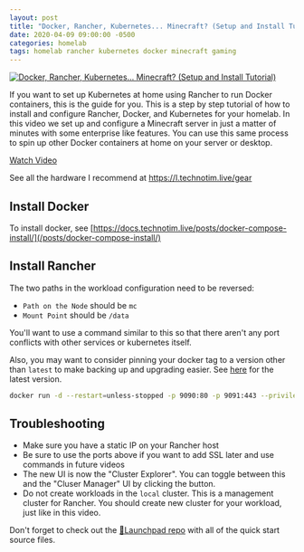 ```yaml
---
layout: post
title: "Docker, Rancher, Kubernetes... Minecraft? (Setup and Install Tutorial)"
date: 2020-04-09 09:00:00 -0500
categories: homelab
tags: homelab rancher kubernetes docker minecraft gaming
---
```


[![Docker, Rancher, Kubernetes... Minecraft? (Setup and Install Tutorial)](https://img.youtube.com/vi/oILc0ywDVTk/0.jpg)](https://www.youtube.com/watch?v=oILc0ywDVTk "Docker, Rancher, Kubernetes... Minecraft? (Setup and Install Tutorial)")

If you want to set up Kubernetes at home using Rancher to run Docker containers, this is the guide for you. This is a step by step tutorial of how to install and configure Rancher, Docker, and Kubernetes for your homelab.  In this video we set up and configure a Minecraft server in just a matter of minutes with some enterprise like features.  You can use this same process to spin up other Docker containers at home on your server or desktop.

[Watch Video](https://www.youtube.com/watch?v=oILc0ywDVTk)

See all the hardware I recommend at <https://l.technotim.live/gear>

## Install Docker

To install docker, see [https://docs.technotim.live/posts/docker-compose-install/](/posts/docker-compose-install/)

## Install Rancher

The two paths in the workload configuration need to be reversed:

- `Path on the Node` should be `mc`
- `Mount Point` should be `/data`

You'll want to use a command similar to this so that there aren't any port conflicts with other services or kubernetes itself.

Also, you may want to consider pinning your docker tag to a version other than `latest` to make backing up and upgrading easier. See [here](https://github.com/rancher/rancher/tags) for the latest version.

```bash
docker run -d --restart=unless-stopped -p 9090:80 -p 9091:443 --privileged -v /opt/rancher:/var/lib/rancher --name=rancher_docker_server rancher/rancher:latest
```

## Troubleshooting

- Make sure you have a static IP on your Rancher host
- Be sure to use the ports above if you want to add SSL later and use commands in future videos
- The new UI is now the "Cluster Explorer".  You can toggle between this and the "Cluser Manager" UI by clicking the button.
- Do not create workloads in the `local` cluster.  This is a management cluster for Rancher.  You should create new cluster for your workload, just like in this video.

Don't forget to check out the [🚀Launchpad repo](https://l.technotim.live/quick-start) with all of the quick start source files.

